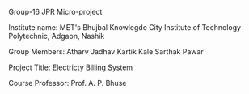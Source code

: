 Group-16 JPR Micro-project

Institute name: MET's Bhujbal Knowlegde City Institute of Technology Polytechnic, Adgaon, Nashik

Group Members:
Atharv Jadhav
Kartik Kale
Sarthak Pawar

Project Title: Electricty Billing System

Course Professor: Prof. A. P. Bhuse
